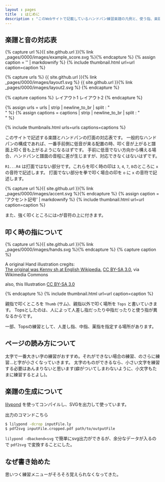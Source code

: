 ```yaml
---
layout : pages
title  : はじめに
description : "このWebサイトで記載しているハンドパン練習楽譜の凡例と、使う指、楽譜作成方法に関する説明です。"
---
```


## 楽譜と音の対応表

{% capture url %}{{ site.github.url }}{% link _pages/0000/images/example_score.svg %}{% endcapture %}
{% assign caption = '' | markdownify %}
{% include thumbnail.html url=url caption=caption %}

{% capture urls %}
{{ site.github.url }}{% link _pages/0000/images/layout1.svg %}
{{ site.github.url }}{% link _pages/0000/images/layout2.svg %}
{% endcapture %}

{% capture captions %}
レイアウト1
レイアウト2
{% endcapture %}

{% assign urls     = urls     | strip | newline_to_br | split : "<br />"  %}
{% assign captions = captions | strip | newline_to_br | split : "<br />"  %}

{% include thumbnails.html urls=urls captions=captions %}

このサイトで記述する楽譜とハンドパンの打面の対応表です。
一般的なハンドパンの構成であれば、一番手前側に低音が来る配置の時、叩く音が上がると譜面上叩く音も上がるようになるはずです。
手前に低音でない方向から構える場合、ハンドパンと譜面の音程に差が生じますが、対応できなくはないはずです。

`R1...R4` は打面ではない部分です。これらを叩く時の印は `3`, `4`, `7`, `8`のところに `x` の音符で記述します。
打面でない部分を拳で叩く場合の印を `o` に `x` の音符で記述します。

{% capture url %}{{ site.github.url }}{% link _pages/0000/images/accent.svg %}{% endcapture %}
{% assign caption = 'アクセント記号' | markdownify %}
{% include thumbnail.html url=url caption=caption %}

また、強く叩くところには`>`が音符の上に付きます。


## 叩く時の指について

{% capture url %}{{ site.github.url }}{% link _pages/0000/images/hands.svg %}{% endcapture %}
{% capture caption %}
<p>
A original Hand illustration cregits:<br />
<a href="https://commons.wikimedia.org/wiki/File:Hand.svg">The original was Kenny sh at English Wikipedia.</a>
<a href="http://creativecommons.org/licenses/by-sa/3.0/">CC BY-SA 3.0</a>, via Wikimedia Commons
</p>
<p>
also, this Illustration <a href="http://creativecommons.org/licenses/by-sa/3.0/">CC BY-SA 3.0</a>
</p>
{% endcapture %}
{% include thumbnail.html url=url caption=caption %}

親指で叩くところを `Thumb` (サム)、親指以外で叩く場所を `Tops` と書いていきます。
Topsとしたのは、人によって人差し指だったり中指だったりと使う指が異なるからです。

一部、Topsの練習として、人差し指、中指、薬指を指定する場所があります。

## ページの読み方について

太字で一番大きい字の練習がおすすめ。それができない場合の練習、のさらに練習…と字が小さくなっていきます。
太字のものができるなら、小さい文字を練習する必要はあんまりないと思います(癖がついてしまわないように、小文字もたまに練習するとよし)。

## 楽譜の生成について

[lilypond](https://lilypond.org/index.ja.html) を使ってコンパイルし、SVGを出力して使っています。

出力のコマンドこちら

```sh
$ lilypond -dcrop inputFile.ly
$ pdf2svg inputFile.cropped.pdf path/to/outputFile
```

`lilypond -dbackend=svg` で簡単にsvg出力ができるが、余分なデータが入るので `pdf2svg` で変換することにした。

## なぜ書き始めた

思いつく練習メニューがそろそろ覚えられなくなってきた。